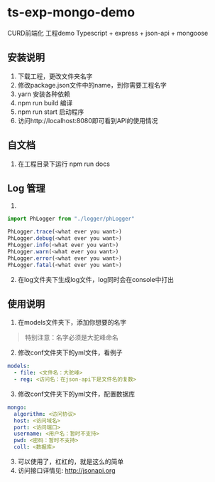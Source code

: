 # ts-exp-mongo-demo

CURD前端化 工程demo
Typescript + express + json-api + mongoose

## 安装说明
1. 下载工程，更改文件夹名字
2. 修改package.json文件中的name，到你需要工程名字
3. yarn 安装各种依赖
4. npm run build 编译
5. npm run start 启动程序
8. 访问http://localhost:8080即可看到API的使用情况

## 自文档
1. 在工程目录下运行 npm run docs

## Log 管理
1. 
```ts
import PhLogger from "./logger/phLogger"

PhLogger.trace(<what ever you want>)
PhLogger.debug(<what ever you want>)
PhLogger.info(<what ever you want>)
PhLogger.warn(<what ever you want>)
PhLogger.error(<what ever you want>)
PhLogger.fatal(<what ever you want>)
```

2. 在log文件夹下生成log文件，log同时会在console中打出

## 使用说明
1. 在models文件夹下，添加你想要的名字
> 特别注意：名字必须是大驼峰命名
2. 修改conf文件夹下的yml文件，看例子
```yml
models:
  - file: <文件名：大驼峰>
  - reg: <访问名：在json-api下是文件名的复数>
```
3. 修改conf文件夹下的yml文件，配置数据库
```yml
mongo:
  algorithm: <访问协议>
  host: <访问域名>
  port: <访问端口>
  username: <用户名：暂时不支持>
  pwd: <密码：暂时不支持>
  coll: <数据库>
```
3. 可以使用了，杠杠的，就是这么的简单
4. 访问接口详情见: http://jsonapi.org